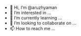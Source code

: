 - 👋 Hi, I’m @aruzhyaman
- 👀 I’m interested in ...
- 🌱 I’m currently learning ...
- 💞️ I’m looking to collaborate on ...
- 📫 How to reach me ...

<!---
aruzhyaman/aruzhyaman is a ✨ special ✨ repository because its `README.md` (this file) appears on your GitHub profile.
You can click the Preview link to take a look at your changes.
--->
